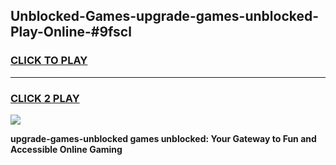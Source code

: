 
## Unblocked-Games-upgrade-games-unblocked-Play-Online-#9fscl
<h3>
<a href="https://premium.freeplayer.one?title=upgrade-games-unblocked&ref=27F">CLICK TO PLAY</a></h3>
<hr>

<h3>
<a href="https://premium.freeplayer.one?title=upgrade-games-unblocked&ref=27F">CLICK 2 PLAY</a>
  
</h3>

<a href="https://premium.freeplayer.one?title=upgrade-games-unblocked&ref=27F"><img src="https://clearcache.store/games.png"></a>


**upgrade-games-unblocked games unblocked: Your Gateway to Fun and Accessible Online Gaming**
